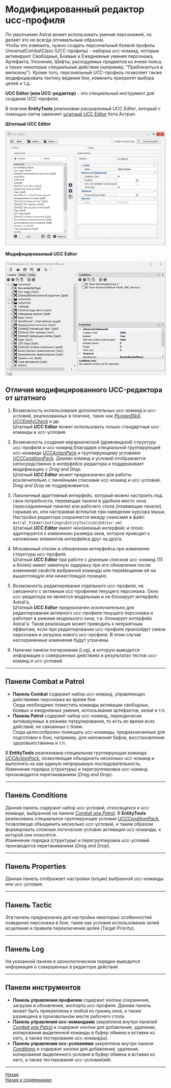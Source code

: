 # **Модифицированный редактор ucc-профиля**

По умолчанию Astral может использовать умения персонажей, но делает это не всегда оптимальным образом.  
Чтобы это изменить, нужно создать персональный боевой профиль UniversalCombatClass (UCC-профиль) - наборка ucc-команд, которые активируют Свободные, Боевые и Ежедневные умения персонажа, Артефакта, Улонения, Шифты, расходуемых предметов из ячеек пояса, а также некоторые специальные действия (например, "Приблизиться в милизону"). Кроме того, персональный UCC-профиль позволяет также модифицировать тактику ведения боя, изменить приоритет выбора целей и т.д.

**UCC Editor (или UCC-редактор)** - это специальный инструмент для создания UCC-профиля.

В плагине **EntityTools** реализован расширенный *UCC Editor*, который с помощью патча заменяет [штатный *UCC Editor*](https://www.neverwinter-bot.com/forums/viewtopic.php?f=150&t=8020&sid=f61597913fbb61bf4fb7b95e57526dff) бота Астрал.

<!-- |Штатный UCC Editor|Модифицированный UCC Editor|
|:------------:|:---------------------:|
|![UccEditor](img/Editor.gif)|![UccEditorExt](img/EditorExt.gif)| -->

**Штатный UCC Editor**  
<p align="center"><img src="img/Editor.gif"></p>

**Модифицированный UCC Editor**
<p align="center"><img src="img/EditorExt.gif"></p>


## **Отличия модифицированного UCC-редактора от штатного**

1) Возможность использования дополнительных ucc-команд и ucc-условий, реализованных в плагине, таких как [*PluggedSkill*](../Actions/PluggedSkill-RU.md), [*UCCEntityCheck*](../Conditions/UCCEntityCheck-RU.md) и др.  
   Штатный ***UCC Editor*** может использовать только стандартные ucc-команды и ucc-условия.

2) Возможность создания иерархической (древовидной) структуру ucc-профиля и ucc-команд благодаря специальной группирующей ucc-команде [*UCCActionPack*](../Actions/UCCActionPack-RU.md) и группирующему условияю [*UCCConditionPack*](../Conditions/UCCConditionPack-RU.md). Дерево команд и условий отображается непосредственно в интерфейсе редактора и поддерживает модификацию с *Drag and Drop*.  
   Штатный ***UCC Editor*** может предназначен для работы исключительно с линейными списками ucc-команд и ucc-условий. *Drag and Drop* не поддерживается.

3) Лаконичный адаптивный интерфейс, который можно настроить под свои потребности, перемещая панели в удобное место окна (присоединенные панели) или рабочего стола (плавающие панели), скрывая их, или настраивая всплытие при наведении курсора мыши. Настройка редактора сохраняется между сеансами в файл:
   ```Astral_Fikder\Settings\EntityTools\UccEditor.xml ```  
   Штатный ***UCC Editor*** имеет неизменный интерфейс и плохо адаптируется к изменению размера окна, которое приводит к наложению элементов интерфейса друг на друга.

4) Мгновенный отклик и обновление интерфейса при изменение структуры ucc-профиля.  
   Штатный ***UCC Editor*** при работе с длинным списком ucc-команд (15 и более) имеет заметную задержку при его обновлении после изменения свойств выбранной команды или перемещении её на вышестоящую или нижестоящую позицию.

5) Возможность редактирования отдельного ucc-профиля, не связанного с активным ucc-профилем текущего персонажа. Окно ucc-редактора не является модальным и не блокирует интерфейс Astral'a.  
   Штатный ***UCC Editor*** предназначен исключительно для редактирования  активного ucc-профиля текущего персонажа и работает в режиме модельного окна, т.е. блокирует интерфейс Astral'a. Такая реализация может приводить к неприятным эффектам, если при редактировании ucc-профиля произойдет смена персонажа и загрузка нового ucc-профиля. В этом случае несохраненные изменения будут утрачены.

6) Наличие панели логирования (Log), в которую выводится информация о совершенных действиях и результатах тестов ucc-команд и ucc-условий.

---

## <a name="ref-ActionPanels"></a>**Панели Combat и Patrol**

- **Панель Combat** содержит набор ucc-команд, управляющих действиями персонажа во время боя.  
  Сюда необходимо поместить команды активации свободных, боевых и ежедневных умения, использвания артефактов, зелий и т.п.
- **Панель Patrol** содержит набор ucc-команд, периодически активируемых в режиме патрулирования, то есть во время всех действий, не связанных с боем.  
  Сюда целесообразно помещать ucc-команды, предназначенные для подготовки к бою, например, для наложения бафов, восстановления здоровья/стамины и т.п.

В **EntityTools** реализована специальная группирующая команда [*UCCActionPack*](../Conditions/UCCActionPack-RU.md), позволяющая объединить несколько ucc-команд и выполнять их как единую непрерывную последовательность.  
Изменение порядка (структуры) и перегруппировка ucc-команд прооизводится перетакиванием (*Drag and Drop*).

---

## <a name="ref-ConditionsPanels"></a>**Панель Conditions**

Данная панель содержит набор ucc-условий, относящихся к ucc-команде, выбранной на панели [*Combat* или *Patrol*](#ref-ActionPanels). В **EntityTools** реализовано специальное группирующее условие [*UCCConditionPack*](../Conditions/UCCConditionPack-RU.md), позволяюще объединить несколько ucc-условий, и таким образом формировать сложные логические условия активации ucc-команды, к которой они относятся.  
Изменение порядка (структуры) и перегруппировка ucc-условий производится перетакиванием (*Drag and Drop*).

---

## <a name="ref-PropertiesPanel"></a>**Панель Properties**

Данная панель отображает настройки (опции) выбранной ucc-команды или ucc-условия.

---

## <a name="ref-TacticPanel"></a>**Панель Tactic**

Эта панель предназначеа для настройки некоторых особенностей поведения персонажа в бою, такие как условия использования зелий исцеления и правила переключения целей (Target Priority).

---

## <a name="ref-LogPanel"></a>**Панель Log**

На указанной панели в хронологическом порядке выводится информация о совершенных в редакторе действия.

---

## <a name="ref-ToolsPanels"></a>**Панели инструментов**

* **Панель управления профилем** содержит кнопки сохранения, загрузки и обновления, экспорта ucc-профиля. Данная панель может быть прикреплена к любой из границ окна, а также размещена в произвольном месте рабочего стола.  
* **Панель управления ucc-командами** закреплена внутри панелей [*Combat* или *Patrol*](#ref-ActionPanels) и содержит кнопки для добавления, удаления, копирования выделенной команды в буфер обмена и вставки из него, а также тестирования ucc-команд(ы).  
* **Панель управления ucc-условиями** закреплена внутри панели [*Conditions*](#ref-ConditionsPanels) и содержит кнопки для добавления, удаления, копирования выделенного условия в буфер обмена и вставки из него, а также тестирования ucc-условия(ий).

---

<a href="javascript:history.back()">Назад</a>  
[Назад к содержанию](../index.md)